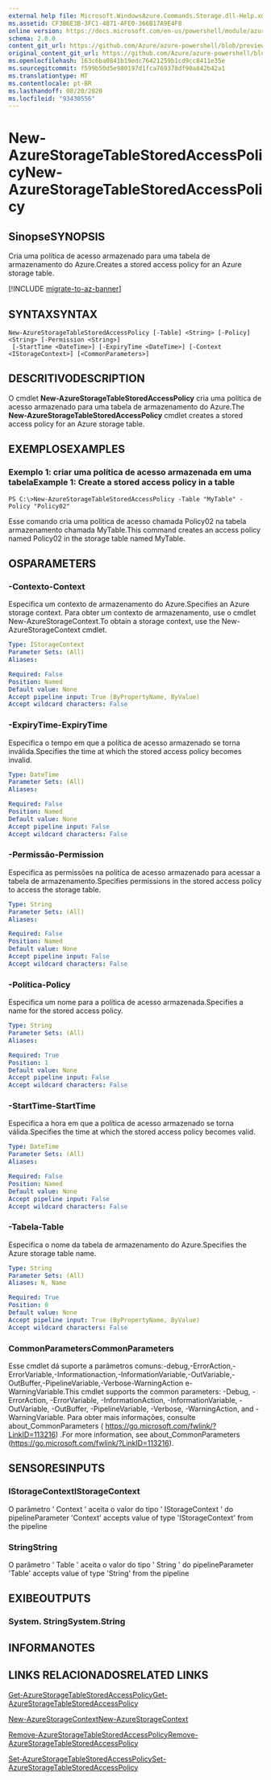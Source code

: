 ```yaml
---
external help file: Microsoft.WindowsAzure.Commands.Storage.dll-Help.xml
ms.assetid: CF3B6E3B-3FC1-4871-AFE0-366B17A9E4F8
online version: https://docs.microsoft.com/en-us/powershell/module/azure.storage/new-azurestoragetablestoredaccesspolicy
schema: 2.0.0
content_git_url: https://github.com/Azure/azure-powershell/blob/preview/src/Storage/Commands.Storage/help/New-AzureStorageTableStoredAccessPolicy.md
original_content_git_url: https://github.com/Azure/azure-powershell/blob/preview/src/Storage/Commands.Storage/help/New-AzureStorageTableStoredAccessPolicy.md
ms.openlocfilehash: 163c6ba0841b19edc76421259b1cd9cc8411e35e
ms.sourcegitcommit: f599b50d5e980197d1fca769378df90a842b42a1
ms.translationtype: MT
ms.contentlocale: pt-BR
ms.lasthandoff: 08/20/2020
ms.locfileid: "93430556"
---
```

# <span data-ttu-id="3274f-101">New-AzureStorageTableStoredAccessPolicy</span><span class="sxs-lookup"><span data-stu-id="3274f-101">New-AzureStorageTableStoredAccessPolicy</span></span>

## <span data-ttu-id="3274f-102">Sinopse</span><span class="sxs-lookup"><span data-stu-id="3274f-102">SYNOPSIS</span></span>
<span data-ttu-id="3274f-103">Cria uma política de acesso armazenado para uma tabela de armazenamento do Azure.</span><span class="sxs-lookup"><span data-stu-id="3274f-103">Creates a stored access policy for an Azure storage table.</span></span>

[!INCLUDE [migrate-to-az-banner](../../includes/migrate-to-az-banner.md)]

## <span data-ttu-id="3274f-104">SYNTAX</span><span class="sxs-lookup"><span data-stu-id="3274f-104">SYNTAX</span></span>

```
New-AzureStorageTableStoredAccessPolicy [-Table] <String> [-Policy] <String> [-Permission <String>]
 [-StartTime <DateTime>] [-ExpiryTime <DateTime>] [-Context <IStorageContext>] [<CommonParameters>]
```

## <span data-ttu-id="3274f-105">DESCRITIVO</span><span class="sxs-lookup"><span data-stu-id="3274f-105">DESCRIPTION</span></span>
<span data-ttu-id="3274f-106">O cmdlet **New-AzureStorageTableStoredAccessPolicy** cria uma política de acesso armazenado para uma tabela de armazenamento do Azure.</span><span class="sxs-lookup"><span data-stu-id="3274f-106">The **New-AzureStorageTableStoredAccessPolicy** cmdlet creates a stored access policy for an Azure storage table.</span></span>

## <span data-ttu-id="3274f-107">EXEMPLOS</span><span class="sxs-lookup"><span data-stu-id="3274f-107">EXAMPLES</span></span>

### <span data-ttu-id="3274f-108">Exemplo 1: criar uma política de acesso armazenada em uma tabela</span><span class="sxs-lookup"><span data-stu-id="3274f-108">Example 1: Create a stored access policy in a table</span></span>
```
PS C:\>New-AzureStorageTableStoredAccessPolicy -Table "MyTable" -Policy "Policy02"
```

<span data-ttu-id="3274f-109">Esse comando cria uma política de acesso chamada Policy02 na tabela armazenamento chamada MyTable.</span><span class="sxs-lookup"><span data-stu-id="3274f-109">This command creates an access policy named Policy02 in the storage table named MyTable.</span></span>

## <span data-ttu-id="3274f-110">OS</span><span class="sxs-lookup"><span data-stu-id="3274f-110">PARAMETERS</span></span>

### <span data-ttu-id="3274f-111">-Contexto</span><span class="sxs-lookup"><span data-stu-id="3274f-111">-Context</span></span>
<span data-ttu-id="3274f-112">Especifica um contexto de armazenamento do Azure.</span><span class="sxs-lookup"><span data-stu-id="3274f-112">Specifies an Azure storage context.</span></span>
<span data-ttu-id="3274f-113">Para obter um contexto de armazenamento, use o cmdlet New-AzureStorageContext.</span><span class="sxs-lookup"><span data-stu-id="3274f-113">To obtain a storage context, use the New-AzureStorageContext cmdlet.</span></span>

```yaml
Type: IStorageContext
Parameter Sets: (All)
Aliases: 

Required: False
Position: Named
Default value: None
Accept pipeline input: True (ByPropertyName, ByValue)
Accept wildcard characters: False
```

### <span data-ttu-id="3274f-114">-ExpiryTime</span><span class="sxs-lookup"><span data-stu-id="3274f-114">-ExpiryTime</span></span>
<span data-ttu-id="3274f-115">Especifica o tempo em que a política de acesso armazenado se torna inválida.</span><span class="sxs-lookup"><span data-stu-id="3274f-115">Specifies the time at which the stored access policy becomes invalid.</span></span>

```yaml
Type: DateTime
Parameter Sets: (All)
Aliases: 

Required: False
Position: Named
Default value: None
Accept pipeline input: False
Accept wildcard characters: False
```

### <span data-ttu-id="3274f-116">-Permissão</span><span class="sxs-lookup"><span data-stu-id="3274f-116">-Permission</span></span>
<span data-ttu-id="3274f-117">Especifica as permissões na política de acesso armazenado para acessar a tabela de armazenamento.</span><span class="sxs-lookup"><span data-stu-id="3274f-117">Specifies permissions in the stored access policy to access the storage table.</span></span>

```yaml
Type: String
Parameter Sets: (All)
Aliases: 

Required: False
Position: Named
Default value: None
Accept pipeline input: False
Accept wildcard characters: False
```

### <span data-ttu-id="3274f-118">-Política</span><span class="sxs-lookup"><span data-stu-id="3274f-118">-Policy</span></span>
<span data-ttu-id="3274f-119">Especifica um nome para a política de acesso armazenada.</span><span class="sxs-lookup"><span data-stu-id="3274f-119">Specifies a name for the stored access policy.</span></span>

```yaml
Type: String
Parameter Sets: (All)
Aliases: 

Required: True
Position: 1
Default value: None
Accept pipeline input: False
Accept wildcard characters: False
```

### <span data-ttu-id="3274f-120">-StartTime</span><span class="sxs-lookup"><span data-stu-id="3274f-120">-StartTime</span></span>
<span data-ttu-id="3274f-121">Especifica a hora em que a política de acesso armazenado se torna válida.</span><span class="sxs-lookup"><span data-stu-id="3274f-121">Specifies the time at which the stored access policy becomes valid.</span></span>

```yaml
Type: DateTime
Parameter Sets: (All)
Aliases: 

Required: False
Position: Named
Default value: None
Accept pipeline input: False
Accept wildcard characters: False
```

### <span data-ttu-id="3274f-122">-Tabela</span><span class="sxs-lookup"><span data-stu-id="3274f-122">-Table</span></span>
<span data-ttu-id="3274f-123">Especifica o nome da tabela de armazenamento do Azure.</span><span class="sxs-lookup"><span data-stu-id="3274f-123">Specifies the Azure storage table name.</span></span>

```yaml
Type: String
Parameter Sets: (All)
Aliases: N, Name

Required: True
Position: 0
Default value: None
Accept pipeline input: True (ByPropertyName, ByValue)
Accept wildcard characters: False
```

### <span data-ttu-id="3274f-124">CommonParameters</span><span class="sxs-lookup"><span data-stu-id="3274f-124">CommonParameters</span></span>
<span data-ttu-id="3274f-125">Esse cmdlet dá suporte a parâmetros comuns:-debug,-ErrorAction,-ErrorVariable,-Informationaction,-InformationVariable,-OutVariable,-OutBuffer,-PipelineVariable,-Verbose-WarningAction e-WarningVariable.</span><span class="sxs-lookup"><span data-stu-id="3274f-125">This cmdlet supports the common parameters: -Debug, -ErrorAction, -ErrorVariable, -InformationAction, -InformationVariable, -OutVariable, -OutBuffer, -PipelineVariable, -Verbose, -WarningAction, and -WarningVariable.</span></span> <span data-ttu-id="3274f-126">Para obter mais informações, consulte about_CommonParameters ( https://go.microsoft.com/fwlink/?LinkID=113216) .</span><span class="sxs-lookup"><span data-stu-id="3274f-126">For more information, see about_CommonParameters (https://go.microsoft.com/fwlink/?LinkID=113216).</span></span>

## <span data-ttu-id="3274f-127">SENSORES</span><span class="sxs-lookup"><span data-stu-id="3274f-127">INPUTS</span></span>

### <span data-ttu-id="3274f-128">IStorageContext</span><span class="sxs-lookup"><span data-stu-id="3274f-128">IStorageContext</span></span>

<span data-ttu-id="3274f-129">O parâmetro ' Context ' aceita o valor do tipo ' IStorageContext ' do pipeline</span><span class="sxs-lookup"><span data-stu-id="3274f-129">Parameter 'Context' accepts value of type 'IStorageContext' from the pipeline</span></span>

### <span data-ttu-id="3274f-130">String</span><span class="sxs-lookup"><span data-stu-id="3274f-130">String</span></span>

<span data-ttu-id="3274f-131">O parâmetro ' Table ' aceita o valor do tipo ' String ' do pipeline</span><span class="sxs-lookup"><span data-stu-id="3274f-131">Parameter 'Table' accepts value of type 'String' from the pipeline</span></span>

## <span data-ttu-id="3274f-132">EXIBE</span><span class="sxs-lookup"><span data-stu-id="3274f-132">OUTPUTS</span></span>

### <span data-ttu-id="3274f-133">System. String</span><span class="sxs-lookup"><span data-stu-id="3274f-133">System.String</span></span>

## <span data-ttu-id="3274f-134">INFORMA</span><span class="sxs-lookup"><span data-stu-id="3274f-134">NOTES</span></span>

## <span data-ttu-id="3274f-135">LINKS RELACIONADOS</span><span class="sxs-lookup"><span data-stu-id="3274f-135">RELATED LINKS</span></span>

[<span data-ttu-id="3274f-136">Get-AzureStorageTableStoredAccessPolicy</span><span class="sxs-lookup"><span data-stu-id="3274f-136">Get-AzureStorageTableStoredAccessPolicy</span></span>](./Get-AzureStorageTableStoredAccessPolicy.md)

[<span data-ttu-id="3274f-137">New-AzureStorageContext</span><span class="sxs-lookup"><span data-stu-id="3274f-137">New-AzureStorageContext</span></span>](./New-AzureStorageContext.md)

[<span data-ttu-id="3274f-138">Remove-AzureStorageTableStoredAccessPolicy</span><span class="sxs-lookup"><span data-stu-id="3274f-138">Remove-AzureStorageTableStoredAccessPolicy</span></span>](./Remove-AzureStorageTableStoredAccessPolicy.md)

[<span data-ttu-id="3274f-139">Set-AzureStorageTableStoredAccessPolicy</span><span class="sxs-lookup"><span data-stu-id="3274f-139">Set-AzureStorageTableStoredAccessPolicy</span></span>](./Set-AzureStorageTableStoredAccessPolicy.md)


